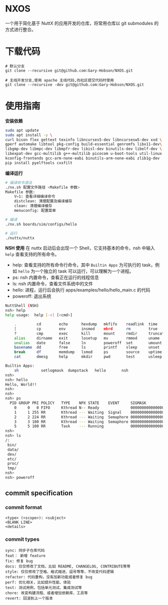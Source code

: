 # NXOS

一个用于简化基于 NuttX 的应用开发的仓库，将常用仓库以 git submodules 的方式进行整合。

# 下载代码

```
# 默认分支 
git clone --recursive git@github.com:Gary-Hobson/NXOS.git

# 主线开发分支,使用 apache 主线代码,向社区提交代码时使用
git clone --recursive -dev git@github.com:Gary-Hobson/NXOS.git
```

# 使用指南

**安装依赖**

```sh
sudo apt update
sudo apt install -y \
curl bison flex gettext texinfo libncurses5-dev libncursesw5-dev xxd \
gperf automake libtool pkg-config build-essential genromfs libx11-dev\
libgmp-dev libmpc-dev libmpfr-dev libisl-dev binutils-dev libelf-dev \
libexpat-dev gcc-multilib g++-multilib picocom u-boot-tools util-linux \
kconfig-frontends gcc-arm-none-eabi binutils-arm-none-eabi zlib1g-dev
pip install pyelftools cxxfilt
```

**编译运行**

```sh
# 编译命令语法
./nx.sh 配置文件路径 <Makefile 参数>
Makefile 参数:
    V=1: 查看详细编译命令
    distclean: 清理配置及编译缓存
    clean: 清理编译缓存
    menuconfig: 配置菜单

# 编译
./nx.sh boards/sim/configs/hello

# 运行
./nuttx/nuttx
```

**NSH 使用**
在 nuttx 启动后会出现一个 Shell，它支持基本的命令，nsh 中输入 `help` 查看支持的所有命令。

- help: 查看支持的所有命令行命令，其中 `Builtin Apps` 为可执行的 task，例如 `hello` 为一个独立的 task 可以运行，可以理解为一个进程。
- ps: nsh 内置命令，查看正在运行的线程信息
- ls: nsh 内置命令，查看文件系统中的文件
- hello: 进程，运行后会执行 apps/examples/hello/hello_main.c 的代码
- poweroff: 退出系统

```sh
NuttShell (NSH)
nsh> help
help usage:  help [-v] [<cmd>]

    .         cd        echo      hexdump   mkfifo    readlink  time      xd
    [         cp        env       insmod    mkrd      rm        true
    ?         cmp       exec      kill      mount     rmdir     truncate
    alias     dirname   exit      losetup   mv        rmmod     uname
    unalias   date      false     ln        poweroff  set       umount
    basename  dd        free      ls        printf    sleep     unset
    break     df        memdump   lsmod     ps        source    uptime
    cat       dmesg     help      mkdir     pwd       test      usleep

Builtin Apps:
    sh          setlogmask  dumpstack   hello       nsh
nsh>
nsh> hello
Hello, World!!
nsh>
nsh>
nsh> ps
  PID GROUP PRI POLICY   TYPE    NPX STATE    EVENT     SIGMASK           STACK   USED  FILLED    CPU COMMAND
    0     0   0 FIFO     Kthread N-- Ready              0000000000000000 2162592 007784   0.3%   99.3% Idle Task
    1     1 255 RR       Kthread --- Waiting  Signal    0000000000000000 2162560 003832   0.1%    0.6% loop_task
    2     2 224 RR       Kthread --- Waiting  Semaphore 0000000000000000 2162544 003384   0.1%    0.0% hpwork 0x5587b753b300
    3     3 100 RR       Kthread --- Waiting  Semaphore 0000000000000000 2162544 002888   0.1%    0.0% lpwork 0x5587b753b360
    5     5 100 RR       Task    --- Running            0000000000000000 2162560 011384   0.5%    0.0% nsh_main
nsh>
nsh> ls
/:
 bin/
 data/
 dev/
 etc/
 proc/
 tmp/
nsh>
nsh> poweroff
```

## commit specification

### commit format

```
<type> (<scope>): <subject>
<BLANK LINE>
<details>
```

### commit types

```
sync: 同步子仓库代码
feat： 新增 feature
fix: 修复 bug
docs: 仅仅修改了文档，比如 README, CHANGELOG, CONTRIBUTE等等
style: 仅仅修改了空格、格式缩进、逗号等等，不改变代码逻辑
refactor: 代码重构，没有加新功能或者修复 bug
perf: 优化相关，比如提升性能、体验
test: 测试用例，包括单元测试、集成测试等
chore: 改变构建流程、或者增加依赖库、工具等
revert: 回滚到上一个版本
```
